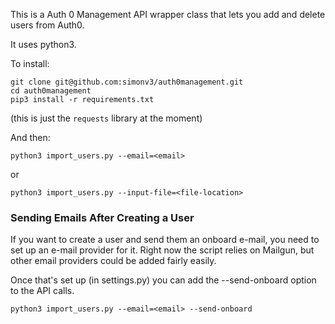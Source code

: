 This is a Auth 0 Management API wrapper class that lets you add and delete users
from Auth0.

It uses python3.

To install:

```
git clone git@github.com:simonv3/auth0management.git
cd auth0management
pip3 install -r requirements.txt
```

(this is just the `requests` library at the moment)

And then:

```
python3 import_users.py --email=<email>
```

or

```
python3 import_users.py --input-file=<file-location>
```

### Sending Emails After Creating a User

If you want to create a user and send them an onboard e-mail, you need to set
up an e-mail provider for it. Right now the script relies on Mailgun, but other
email providers could be added fairly easily.

Once that's set up (in settings.py) you can add the --send-onboard option
to the API calls.

```
python3 import_users.py --email=<email> --send-onboard
```
